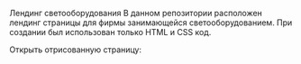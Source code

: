 Лендинг светооборудования
В данном репозитории расположен лендинг страницы для фирмы занимающейся светооборудованием. При создании был использован только HTML и CSS код.

Открыть отрисованную страницу: 
